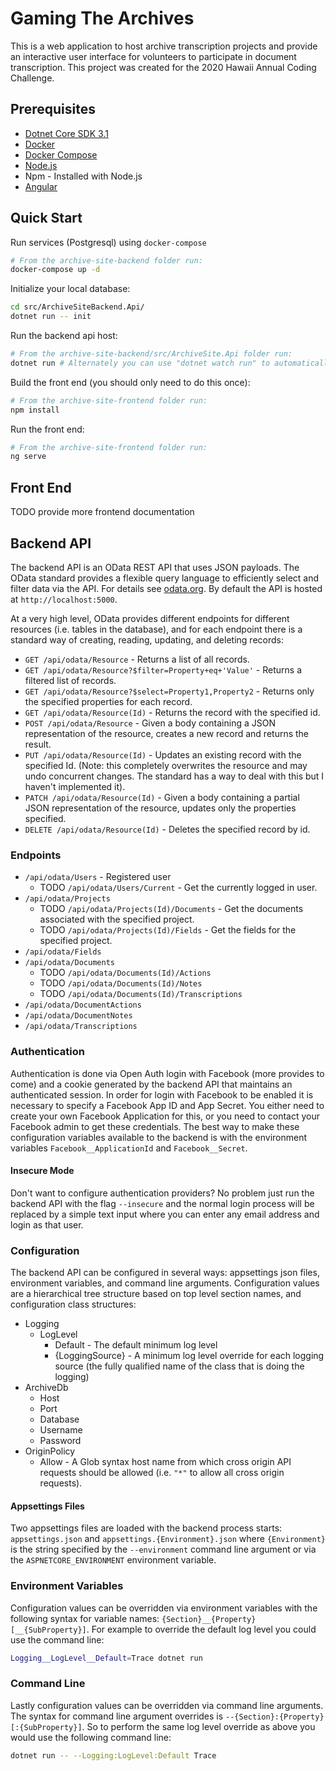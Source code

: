 # Gaming The Archives

This is a web application to host archive transcription projects and provide an interactive user interface for volunteers to participate in document transcription. This project was created for the 2020 Hawaii Annual Coding Challenge.

## Prerequisites

* [Dotnet Core SDK 3.1](https://dotnet.microsoft.com/download)
* [Docker](https://www.docker.com/)
* [Docker Compose](https://docs.docker.com/compose/install/)
* [Node.js](https://nodejs.org/en/download/)
* Npm - Installed with Node.js
* [Angular](https://angular.io/guide/setup-local#install-the-angular-cli)

## Quick Start

Run services (Postgresql) using `docker-compose`

```bash
# From the archive-site-backend folder run:
docker-compose up -d
```

Initialize your local database:

```bash
cd src/ArchiveSiteBackend.Api/
dotnet run -- init
```

Run the backend api host:

```bash
# From the archive-site-backend/src/ArchiveSite.Api folder run:
dotnet run # Alternately you can use "dotnet watch run" to automatically rebuild
```

Build the front end (you should only need to do this once):

```bash
# From the archive-site-frontend folder run:
npm install
```

Run the front end:

```bash
# From the archive-site-frontend folder run:
ng serve
```

## Front End

TODO provide more frontend documentation

## Backend API

The backend API is an OData REST API that uses JSON payloads. The OData standard provides a flexible query language to efficiently select and filter data via the API. For details see [odata.org](https://www.odata.org/). By default the API is hosted at `http://localhost:5000`.

At a very high level, OData provides different endpoints for different resources (i.e. tables in the database), and for each endpoint there is a standard way of creating, reading, updating, and deleting records:

* `GET /api/odata/Resource` - Returns a list of all records.
* `GET /api/odata/Resource?$filter=Property+eq+'Value'` - Returns a filtered list of records.
* `GET /api/odata/Resource?$select=Property1,Property2` - Returns only the specified properties for each record.
* `GET /api/odata/Resource(Id)` - Returns the record with the specified id.
* `POST /api/odata/Resource` - Given a body containing a JSON representation of the resource, creates a new record and returns the result.
* `PUT /api/odata/Resource(Id)` - Updates an existing record with the specified Id. (Note: this completely overwrites the resource and may undo concurrent changes. The standard has a way to deal with this but I haven't implemented it).
* `PATCH /api/odata/Resource(Id)` - Given a body containing a partial JSON representation of the resource, updates only the properties specified.
* `DELETE /api/odata/Resource(Id)` - Deletes the specified record by id.

### Endpoints

* `/api/odata/Users` - Registered user
    * TODO `/api/odata/Users/Current` - Get the currently logged in user.
* `/api/odata/Projects`
    * TODO `/api/odata/Projects(Id)/Documents` - Get the documents associated with the specified project.
    * TODO `/api/odata/Projects(Id)/Fields` - Get the fields for the specified project.
* `/api/odata/Fields`
* `/api/odata/Documents`
    * TODO `/api/odata/Documents(Id)/Actions` 
    * TODO `/api/odata/Documents(Id)/Notes` 
    * TODO `/api/odata/Documents(Id)/Transcriptions` 
* `/api/odata/DocumentActions`
* `/api/odata/DocumentNotes`
* `/api/odata/Transcriptions`

### Authentication

Authentication is done via Open Auth login with Facebook (more provides to come) and a cookie generated by the backend API that maintains an authenticated session. In order for login with Facebook to be enabled it is necessary to specify a Facebook App ID and App Secret. You either need to create your own Facebook Application for this, or you need to contact your Facebook admin to get these credentials. The best way to make these configuration variables available to the backend is with the environment variables `Facebook__ApplicationId` and `Facebook__Secret`.

#### Insecure Mode

Don't want to configure authentication providers? No problem just run the backend API with the flag `--insecure` and the normal login process will be replaced by a simple text input where you can enter any email address and login as that user.

### Configuration

The backend API can be configured in several ways: appsettings json files, environment variables, and command line arguments. Configuration values are a hierarchical tree structure based on top level section names, and configuration class structures:

* Logging
    * LogLevel
        * Default - The default minimum log level
        * {LoggingSource} - A minimum log level override for each logging source (the fully qualified name of the class that is doing the logging)
* ArchiveDb
    * Host
    * Port
    * Database
    * Username
    * Password 
* OriginPolicy
    * Allow - A Glob syntax host name from which cross origin API requests should be allowed (i.e. `"*"` to allow all cross origin requests).

#### Appsettings Files

Two appsettings files are loaded with the backend process starts: `appsettings.json` and `appsettings.{Environment}.json` where `{Environment}` is the string specified by the `--environment` command line argument or via the `ASPNETCORE_ENVIRONMENT` environment variable.

### Environment Variables

Configuration values can be overridden via environment variables with the following syntax for variable names: `{Section}__{Property}[__{SubProperty}]`. For example to override the default log level you could use the command line:

```bash
Logging__LogLevel__Default=Trace dotnet run
```

### Command Line

Lastly configuration values can be overridden via command line arguments. The syntax for command line argument overrides is `--{Section}:{Property}[:{SubProperty}]`. So to perform the same log level override as above you would use the following command line:

```bash
dotnet run -- --Logging:LogLevel:Default Trace
```